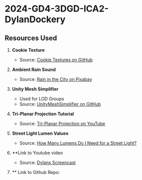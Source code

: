 # 2024-GD4-3DGD-ICA2-DylanDockery
## Resources Used

1. **Cookie Texture**
   - Source: [Cookie Textures on GitHub](https://github.com/navarone77/CookieTextures/tree/main)

2. **Ambient Rain Sound**
   - Source: [Rain in the City on Pixabay](https://pixabay.com/sound-effects/search/rain%20in%20the%20city/)

3. **Unity Mesh Simplifier**
   - Used for LOD Groups
   - Source: [UnityMeshSimplifier on GitHub](https://github.com/Whinarn/UnityMeshSimplifier/wiki#installing)

4. **Tri-Planar Projection Tutorial**
   - Source: [Tri-Planar Projection on YouTube](https://www.youtube.com/watch?v=qCwnESgAAqc)

5. **Street Light Lumen Values**
   - Source: [How Many Lumens Do I Need for a Street Light?](https://www.ledmyplace.com/blogs/stories/how-many-lumens-do-i-need-for-a-street-light)

6. **Link to Youtube video
   - Source: [Dylans Screencast](https://youtu.be/_rzfIMVOdNo)
  
7. ** Link to Github Repo:[](https://github.com/ArnoldJRimmer/2024-GD4-3DGD-ICA2-DylanDockery)
